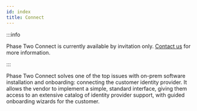 ```yaml
---
id: index
title: Connect
---
```


:::info

Phase Two Connect is currently available by invitation only. [Contact us](mailto:support@phasetwo.io) for more information.

:::

Phase Two Connect solves one of the top issues with on-prem software installation and onboarding: connecting the customer identity provider. It allows the vendor to implement a simple, standard interface, giving them access to an extensive catalog of identity provider support, with guided onboarding wizards for the customer.



